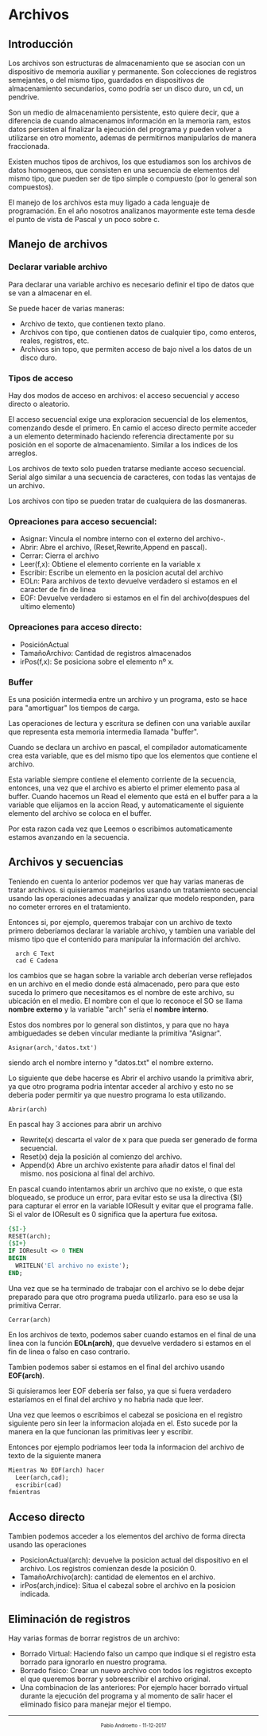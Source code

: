 # Archivos

## Introducción
Los archivos son estructuras de almacenamiento que se asocian con un dispositivo de memoria auxiliar y permanente. Son colecciones de registros semejantes, o del mismo tipo, guardados en dispositivos de almacenamiento secundarios, como podría ser un disco duro, un cd, un pendrive.

Son un medio de almacenamiento persistente, esto quiere decir, que a diferencia de cuando almacenamos información en la memoria ram, estos datos persisten al finalizar la ejecución del programa y pueden volver a utilizarse en otro momento, ademas de permitirnos manipularlos de manera fraccionada.

Existen muchos tipos de archivos, los que estudiamos son los archivos de datos homogeneos, que consisten en una secuencia de elementos del mismo tipo, que pueden ser de tipo simple o compuesto (por lo general son compuestos).

El manejo de los archivos esta muy ligado a cada lenguaje de programación. En el año nosotros analizanos mayormente este tema desde el punto de vista de Pascal y un poco sobre c.

## Manejo de archivos

### Declarar variable archivo
Para declarar una variable archivo es necesario definir el tipo de datos que se van a almacenar en el.

Se puede hacer de varias maneras:

- Archivo de texto, que contienen texto plano.
- Archivos con tipo, que contienen datos de cualquier tipo, como enteros, reales, registros, etc.
- Archivos sin topo, que permiten acceso de bajo nivel a los datos de un disco duro.

### Tipos de acceso

Hay dos modos de acceso en archivos: el acceso secuencial y acceso directo o aleatorio.

El acceso secuencial exige una exploracion secuencial de los elementos, comenzando desde el primero. En camio el acceso directo permite acceder a un elemento determinado haciendo referencia directamente por su posición en el soporte de almacenamiento. Similar a los indices de los arreglos.

Los archivos de texto solo pueden tratarse mediante acceso secuencial. Serial algo similar a una secuencia de caracteres, con todas las ventajas de un archivo.

Los archivos con tipo se pueden tratar de cualquiera de las dosmaneras. 

### Opreaciones para acceso secuencial:
- Asignar: Vincula el nombre interno con el externo del archivo-.
- Abrir: Abre el archivo, (Reset,Rewrite,Append en pascal).
- Cerrar: Cierra el archivo
- Leer(f,x): Obtiene el elemento corriente en la variable x
- Escribir: Escribe un elemento en la posicion acutal del archivo
- EOLn: Para archivos de texto devuelve verdadero si estamos en el caracter de fin de linea
- EOF: Devuelve verdadero si estamos en el fin del archivo(despues del ultimo elemento)

### Opreaciones para acceso directo:
- PosiciónActual
- TamañoArchivo: Cantidad de registros almacenados
- irPos(f,x): Se posiciona sobre el elemento nº x.

### Buffer
Es una posición intermedia entre un archivo y un programa, esto se hace para "amortiguar" los tiempos de carga.

Las operaciones de lectura y escritura se definen con una variable auxilar que representa esta memoria intermedia llamada "buffer".

Cuando se declara un archivo en pascal, el compilador automaticamente crea esta variable, que es del mismo tipo que los elementos que contiene el archivo.

Esta variable siempre contiene el elemento corriente de la secuencia, entonces, una vez que el archivo es abierto el primer elemento pasa al buffer. Cuando hacemos un Read el elemento que está en el buffer para a la variable que elijamos en la accion Read, y automaticamente el siguiente elemento del archivo se coloca en el buffer.

Por esta razon cada vez que Leemos o escribimos automaticamente estamos avanzando en la secuencia.

## Archivos y secuencias

Teniendo en cuenta lo anterior podemos ver que hay varias maneras de tratar archivos. si quisieramos manejarlos usando un tratamiento secuencial usando las operaciones adecuadas y analizar que modelo responden, para no cometer errores en el tratamiento.

Entonces si, por ejemplo, queremos trabajar con un archivo de texto primero deberíamos declarar la variable archivo, y tambien una variable del mismo tipo que el contenido para manipular la información del archivo.
```
  arch ∈ Text
  cad ∈ Cadena
```
los cambios que se hagan sobre la variable arch deberían verse reflejados en un archivo en el medio donde está almacenado, pero para que esto suceda lo primero que necesitamos es el nombre de este archivo, su ubicación en el medio. El nombre con el que lo reconoce el SO se llama **nombre externo** y la variable "arch" sería el **nombre interno**.

Estos dos nombres por lo general son distintos, y para que no haya ambiguedades se deben vincular mediante la primitiva "Asignar".
```
Asignar(arch,'datos.txt')
```

siendo arch el nombre interno y "datos.txt" el nombre externo.

Lo siguiente que debe hacerse es Abrir el archivo usando la primitiva abrir, ya que otro programa podria intentar acceder al archivo y esto no se deberia poder permitir ya que nuestro programa lo esta utilizando.

```
Abrir(arch)
```

En pascal hay 3 acciones para abrir un archivo

- Rewrite(x) descarta el valor de x para que pueda ser generado de forma secuencial.
- Reset(x) deja la posición al comienzo del archivo. 
- Append(x) Abre un archivo existente para añadir datos el final del mismo. nos posiciona al final del archivo.

En pascal cuando intentamos abrir un archivo que no existe, o que esta bloqueado, se produce un error, para evitar esto se usa la directiva {$I} para capturar el error en la variable IOResult y evitar que el programa falle. Si el valor de IOResult es 0 significa que la apertura fue exitosa.

```pascal
{$I-}
RESET(arch);
{$I+}
IF IOResult <> 0 THEN
BEGIN
  WRITELN('El archivo no existe');
END; 
```

Una vez que se ha terminado de trabajar con el archivo se lo debe dejar preparado para que otro programa pueda utilizarlo. para eso se usa la primitiva Cerrar.

```
Cerrar(arch)
```

En los archivos de texto, podemos saber cuando estamos en el final de una linea con la función **EOLn(arch)**, que devuelve verdadero si estamos en el fin de linea o falso en caso contrario.

Tambien podemos saber si estamos en el final del archivo usando **EOF(arch)**.

Si quisieramos leer EOF debería ser falso, ya que si fuera verdadero estaríamos en el final del archivo y no habria nada que leer.

Una vez que leemos o escribimos el cabezal se posiciona en el registro siguiente pero sin leer la informacion alojada en el. Esto sucede por la manera en la que funcionan las primitivas leer y escribir.

Entonces por ejemplo podriamos leer toda la informacion del archivo de texto de la siguiente manera

```pascal
Mientras No EOF(arch) hacer
  Leer(arch,cad);
  escribir(cad)
fmientras
```

## Acceso directo
Tambien podemos acceder a los elementos del archivo de forma directa usando las operaciones

- PosicionActual(arch): devuelve la posicion actual del dispositivo en el archivo. Los registros comienzan desde la posición 0.
- TamañoArchivo(arch): cantidad de elementos en el archivo.
- irPos(arch,indice): Situa el cabezal sobre el archivo en la posicion indicada.

## Eliminación de registros
Hay varias formas de borrar registros de un archivo:

- Borrado Virtual: Haciendo falso un campo que indique si el registro esta borrado para ignorarlo en nuestro programa.
- Borrado fisico: Crear un nuevo archivo con todos los registros excepto el que queremos borrar y sobreescribir el archivo original.
- Una combinacion de las anteriores: Por ejemplo hacer borrado virtual durante la ejecución del programa y al momento de salir hacer el eliminado fisico para manejar mejor el tiempo.

___
<center><sub><sup>Pablo Androetto - 11-12-2017</sup></sub></center>

